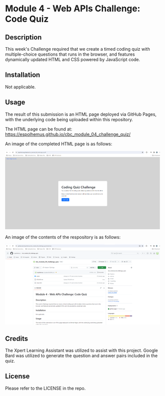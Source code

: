 # Module 4 - Web APIs Challenge: Code Quiz

## Description

This week's Challenge required that we create a timed coding quiz with multiple-choice questions that runs in the browser, and features dynamically updated HTML and CSS powered by JavaScript code.

## Installation

Not applicable.

## Usage

The result of this submission is an HTML page deployed via GitHub Pages, with the underlying code being uploaded within this repository.

The HTML page can be found at: https://espolhemus.github.io/cbc_module_04_challenge_quiz/

An image of the completed HTML page is as follows:

![Final HTML Page](/assets/images/finished_HTML_screenshot_20240214.png)

An image of the contents of the respository is as follows:

![Repository Image](/assets/images/repository_screenshot_20240214.png)

## Credits

The Xpert Learning Assistant was utilized to assist with this project.  Google Bard was utilized to generate the question and answer pairs included in the quiz.

## License

Please refer to the LICENSE in the repo.
